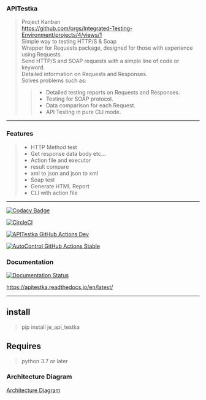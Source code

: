 ### APITestka
> Project Kanban \
> https://github.com/orgs/Integrated-Testing-Environment/projects/4/views/1 \
> Simple way to testing HTTP/S & Soap \
> Wrapper for Requests package, designed for those with experience using Requests. \
> Send HTTP/S and SOAP requests with a simple line of code or keyword. \
> Detailed information on Requests and Responses. \
> Solves problems such as:
>> * Detailed testing reports on Requests and Responses.
>> * Testing for SOAP protocol.
>> * Data comparison for each Request.
>> * API Testing in pure CLI mode.
---
### Features

>* HTTP Method test
>* Get response data body etc...
>* Action file and executor
>* result compare
>* xml to json and json to xml
>* Soap test
>* Generate HTML Report
>* CLI with action file

---

[![Codacy Badge](https://app.codacy.com/project/badge/Grade/f243c4edfc1f4aa3ac87752e3e86b399)](https://www.codacy.com/gh/JE-Chen/APITestka/dashboard?utm_source=github.com&amp;utm_medium=referral&amp;utm_content=JE-Chen/APITestka&amp;utm_campaign=Badge_Grade)

[![CircleCI](https://dl.circleci.com/status-badge/img/gh/Integrated-Testing-Environment/APITestka/tree/main.svg?style=svg)](https://dl.circleci.com/status-badge/redirect/gh/Integrated-Testing-Environment/APITestka/tree/main)

[![APITestka GitHub Actions Dev](https://github.com/JE-Chen/APITestka/actions/workflows/api-testka-github-actions_dev.yml/badge.svg)](https://github.com/JE-Chen/APITestka/actions/workflows/api-testka-github-actions_dev.yml)

[![AutoControl GitHub Actions Stable](https://github.com/JE-Chen/APITestka/actions/workflows/api-testka-github-actions_stable.yml/badge.svg)](https://github.com/JE-Chen/APITestka/actions/workflows/api-testka-github-actions_stable.yml)

### Documentation

[![Documentation Status](https://readthedocs.org/projects/apitestka/badge/?version=latest)](https://apitestka.readthedocs.io/en/latest/?badge=latest)

https://apitestka.readthedocs.io/en/latest/

---

## install
> pip install je_api_testka


## Requires
> python 3.7 or later

### Architecture Diagram
[Architecture Diagram](architecture_diagram/APITestka_Architecture.drawio.png)